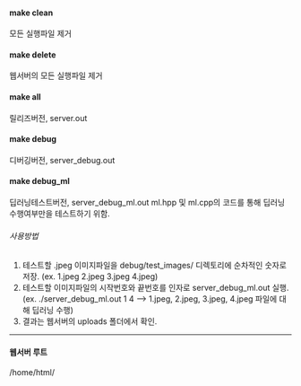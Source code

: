 #### make clean
모든 실행파일 제거

#### make delete
웹서버의 모든 실행파일 제거

#### make all
릴리즈버전, server.out

#### make debug
디버깅버전, server_debug.out

#### make debug_ml
딥러닝테스트버전, server_debug_ml.out
ml.hpp 및 ml.cpp의 코드를 통해 딥러닝 수행여부만을 테스트하기 위함.
###### 사용방법
1. 테스트할 .jpeg 이미지파일을 debug/test_images/ 디렉토리에 순차적인 숫자로 저장.
  (ex. 1.jpeg 2.jpeg 3.jpeg 4.jpeg)
2. 테스트할 이미지파일의 시작번호와 끝번호를 인자로 server_debug_ml.out 실행.
  (ex. ./server_debug_ml.out 1 4  -->  1.jpeg, 2.jpeg, 3.jpeg, 4.jpeg 파일에 대해 딥러닝 수행)
3. 결과는 웹서버의 uploads 폴더에서 확인.

--------------------------------------------------------------

#### 웹서버 루트
/home/html/
